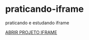 # praticando-iframe
 praticando e estudando iframe
 
 <a href="https://caiqueoliveira07.github.io/praticando-iframe/" target="_blank" >ABRIR PROJETO IFRAME </a>
